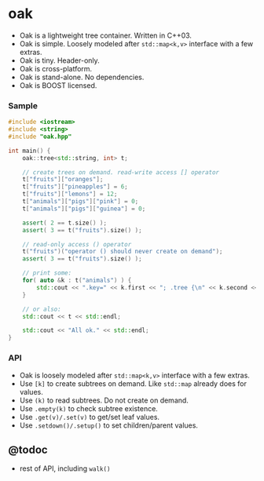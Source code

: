 oak
===
- Oak is a lightweight tree container. Written in C++03.
- Oak is simple. Loosely modeled after `std::map<k,v>` interface with a few extras.
- Oak is tiny. Header-only.
- Oak is cross-platform.
- Oak is stand-alone. No dependencies.
- Oak is BOOST licensed.

### Sample
```c++
#include <iostream>
#include <string>
#include "oak.hpp"

int main() {
    oak::tree<std::string, int> t;

    // create trees on demand. read-write access [] operator
    t["fruits"]["oranges"];
    t["fruits"]["pineapples"] = 6;
    t["fruits"]["lemons"] = 12;
    t["animals"]["pigs"]["pink"] = 0;
    t["animals"]["pigs"]["guinea"] = 0;

    assert( 2 == t.size() );
    assert( 3 == t("fruits").size() );

    // read-only access () operator
    t("fruits")("operator () should never create on demand");
    assert( 3 == t("fruits").size() );

    // print some:
    for( auto &k : t("animals") ) {
        std::cout << ".key=" << k.first << "; .tree {\n" << k.second << "}" << std::endl;
    }

    // or also:
    std::cout << t << std::endl;

    std::cout << "All ok." << std::endl;
}
```

### API
- Oak is loosely modeled after `std::map<k,v>` interface with a few extras.
- Use `[k]` to create subtrees on demand. Like `std::map` already does for values.
- Use `(k)` to read subtrees. Do not create on demand.
- Use `.empty(k)` to check subtree existence.
- Use `.get(v)/.set(v)` to get/set leaf values.
- Use `.setdown()/.setup()` to set children/parent values.

## @todoc
- rest of API, including `walk()`
